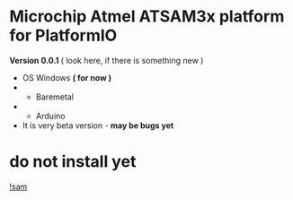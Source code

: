 # Microchip Atmel ATSAM3x platform for PlatformIO

 **Version 0.0.1** ( look here, if there is something new )
* OS Windows **( for now )** 
* * Baremetal
* * Arduino
* It is very beta version - **may be bugs yet** 


# do not install yet

[!sam](https://raw.githubusercontent.com/Wiz-IO/LIB/master/images/samr34.png)
